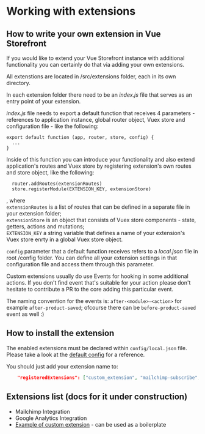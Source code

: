 
# Working with extensions

## How to write your own extension in Vue Storefront
If you would like to extend your Vue Storefront instance with additional functionality you can certainly do that via adding your own extensions.  

All extenstions are located in /src/extensions folder, each in its own directory.  

In each extension folder there need to be an *index.js* file that serves as an entry point of your extension.  

*index.js* file needs to export a default function that receives 4 parameters - references to application instance, global router object, Vuex store and configuration file - like the following:
```
export default function (app, router, store, config) {
  ...
}
```
Inside of this function you can introduce your functionality and also extend application's routes and Vuex store by registering extension's own routes and store object, like the following:
```
  router.addRoutes(extensionRoutes)
  store.registerModule(EXTENSION_KEY, extensionStore)
```
, where  
`extensionRoutes` is a list of routes that can be defined in a separate file in your extension folder;  
`extensionStore` is an object that consists of Vuex store components - state, getters, actions and mutations;  
`EXTENSION_KEY` a string variable that defines a name of your extension's Vuex store enrty in a global Vuex store object.  

`config` parameter that a default function receives refers to a *local.json* file in root /config folder. You can define all your extension settings in that configuration file and access them through this parameter. 

Custom extensions usually do use Events for hooking in some additional actions. If you don't find event that's suitable for your action please don't hesitate to contribute a PR to the core adding this particular event.

The naming convention for the events is: `after-<module>-<action>` for example `after-product-saved`; ofcourse there can be `before-product-saved` event as well :)

## How to install the extension
The enabled extensions must be declared within `config/local.json` file. Please take a look at the [default config](https://github.com/DivanteLtd/vue-storefront/blob/master/config/default.json) for a reference.

You should just add your extension name to:

```json
    "registeredExtensions": ["custom_extension", "mailchimp-subscribe", "google-analytics"]
```

## Extensions list (docs for it under construction)
* Mailchimp Integration
* Google Analytics Integration
* [Example of custom extension](https://github.com/DivanteLtd/vue-storefront/tree/master/src/extensions/custom_extension) - can be used as a boilerplate
